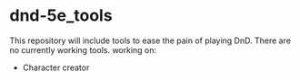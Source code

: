 # dnd-5e_tools

This repository will include tools to ease the pain of playing DnD. There are no currently working tools.
working on:
- Character creator
